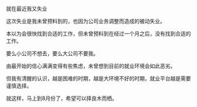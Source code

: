 就在最近我又失业

这次失业是我未曾预料到的，也因为公司业务调整而造成的被动失业。

本以为会很快找到合适的工作，但未曾预料到在经过一个月之后，没有找到合适的工作。

要么小公司不想去，要么大公司不要我。

由最开始的信心满满变得有些焦虑，未曾想到目前的就业环境会如此恶劣。

但我有清醒的认识，越是困难的时期，越是大环境不好的时期，就业平台越是需要谨慎选择。

就这样，马上到8月份了，希望可以择良木而栖。